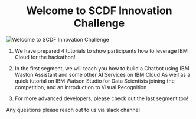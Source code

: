 <center><h1>Welcome to SCDF Innovation Challenge</h1></center>

![Welcome to SCDF Innovation Challenge](./Workshop_Watsion_Studio/Images/scdf.jpg)


1. We have prepared 4 tutorials to show participants how to leverage IBM Cloud for the hackathon!

2. In the first segment, we will teach you how to build a Chatbot using IBM Waston Assistant and some other AI Services on IBM Cloud
As well as a quick tutorial on IBM Watson Studio for Data Scientists joining the competition, and an introduction to Visual Recognition

3. For more advanced developers, please check out the last segment too!

Any questions please reach out to us via slack channel